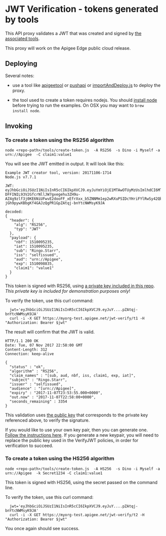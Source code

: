 # JWT Verification - tokens generated by tools

This API proxy validates a JWT that was created and signed by [the associated tools](../../tools/create-token.js).

This proxy will work on the Apigee Edge public cloud release.

## Deploying

Several notes:

* use a tool like [apigeetool](https://github.com/apigee/apigeetool-node) or [pushapi](https://github.com/carloseberhardt/apiploy) or
[importAndDeploy.js](https://github.com/DinoChiesa/apigee-edge-js/blob/master/examples/importAndDeploy.js)
to deploy the proxy.

* the tool used to create a token requires nodejs.  You should [install node](https://nodejs.org/en/download/) before trying to run the examples. On OSX you may want to `brew install node`.

## Invoking

### To create a token using the RS256 algorithm

```
node <repo-path>/tools/create-token.js  -A RS256  -s Dino -i Myself -a urn://Apigee  -C claim1:value1
```

You will see the JWT emitted in output. It will look like this:

```
Example JWT creator tool, version: 20171106-1714
Node.js v7.7.1

JWT:
eyJhbGciOiJSUzI1NiIsInR5cCI6IkpXVCJ9.eyJuYmYiOjE1MTAwOTUyMzUsImlhdCI6MTUxMDA5NTIzNSwic3ViIjoiUmluZ28uU3RhcnIiLCJpc3MiOiJzZWxmaXNzdWVkIiwiYXVkIjoidXJuOi8vQXBpZ2VlIiwiZXhwIjoxNTEwMDk4ODM1LCJjbGFpbTEiOiJ2YWx1ZTEifQ.bAK4PSIiyiJgiafLPf_lTi0u9Sfx0BUdbIiczCJiyScDvok_C78xy4HK1VONBWykGtB-DFFINIL93V2GfcrNllJW7gxegehu3ZH9u-AZ4g9zlf3j0KE6NiUFwvE2dooFF_xEfrXxx_b5ZNNMm1ep2wRXuPSIDcYHriFYlRwSy42QbsIQfyakYGc_Xld4aF4peFRuzKumxSOfpERPoC1YPvCwnSPqrtkyVOgTGjC7KC2PK6ygJWYHi1dwTutjjsKmfSANAp5u4l7b3o3g4tPEcHb4OQ8yhttKoVn4fbWW-jGh9pywXBbgKf4GAJzQgPR1GpZAtqj-bnYtcNWMsyK9JA

decoded:
{
  "header": {
    "alg": "RS256",
    "typ": "JWT"
  },
  "payload": {
    "nbf": 1510095235,
    "iat": 1510095235,
    "sub": "Ringo.Starr",
    "iss": "selfissued",
    "aud": "urn://Apigee",
    "exp": 1510098835,
    "claim1": "value1"
  }
}
```

This token is signed with RS256, using [a private key included in this repo](../../../tools/keys/private-pkcs8.pem). _This private key is included for demonstration purposes only_!

To verify the token, use this curl command:

```
  jwt='eyJhbGciOiJSUzI1NiIsInR5cCI6IkpXVCJ9.eyJuY....pZAtqj-bnYtcNWMsyK9JA'
  curl -i -X GET https://myorg-test.apigee.net/jwt-verify/t1 -H "Authorization: Bearer $jwt"
```

The result will confirm that the JWT is valid.

```
HTTP/1.1 200 OK
Date: Tue, 07 Nov 2017 22:58:00 GMT
Content-Length: 312
Connection: keep-alive

{
  "status" : "ok",
  "algorithm" : "RS256",
  "claim_names" : "[sub, aud, nbf, iss, claim1, exp, iat]",
  "subject" : "Ringo.Starr",
  "issuer" : "selfissued",
  "audience" : "[urn://Apigee]",
  "expiry" : "2017-11-07T23:53:55.000+0000",
  "out.now" : "2017-11-07T22:58:00+0000",
  "seconds_remaining" : 3354
}

```

This validation uses [the public key](../../../tools/keys/public.pem) that corresponds to the private key referenced above, to verify the signature.

If you would like to use your own key pair, then you can generate one. [Follow the
instructions here](../../../tools/keys/). If you generate a new keypair, you will need
to replace the public key used in the VerifyJWT policies, in order for verification to
succeed.



### To create a token using the HS256 algorithm

```
node <repo-path>/tools/create-token.js  -A HS256  -s Dino -i Myself -a urn://Apigee  -k Secret1234 -C claim1:value1
```


This token is signed with HS256, using the secret passed on the command line.

To verify the token, use this curl command:

```
  jwt='eyJhbGciOiJSUzI1NiIsInR5cCI6IkpXVCJ9.eyJuY....pZAtqj-bnYtcNWMsyK9JA'
  curl -i -X GET https://myorg-test.apigee.net/jwt-verify/t2 -H "Authorization: Bearer $jwt"
```

You once again should see success.
